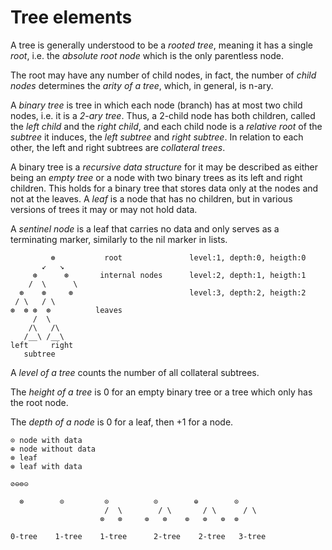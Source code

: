 # Tree elements

A tree is generally understood to be a *rooted tree*, meaning it has a single *root*, i.e. the *absolute root node* which is the only parentless node.

The root may have any number of child nodes, in fact, the number of *child nodes* determines the *arity of a tree*, which, in general, is n-ary.

A *binary tree* is tree in which each node (branch) has at most two child nodes, i.e. it is a *2-ary tree*. Thus, a 2-child node has both children, called the *left child* and the *right child*, and each child node is a *relative root* of the *subtree* it induces, the *left subtree* and *right subtree*. In relation to each other, the left and right subtrees are *collateral trees*.

A binary tree is a *recursive data structure* for it may be described as either being an *empty tree* or a node with two binary trees as its left and right children. This holds for a binary tree that stores data only at the nodes and not at the leaves. A *leaf* is a node that has no children, but in various versions of trees it may or may not hold data.

A *sentinel node* is a leaf that carries no data and only serves as a terminating marker, similarly to the nil marker in lists.

```
         ⊛           root               level:1, depth:0, heigth:0
       ↙   ↘
     ⊛      ⊛       internal nodes      level:2, depth:1, heigth:1
    /  \      \
  ⊛    ⊛     ⊛                          level:3, depth:2, heigth:2
 / \   / \
⊛  ⊛ ⊛  ⊛          leaves
     /  \
    /\   /\
   /__\ /__\
left     right
   subtree
```

A *level of a tree* counts the number of all collateral subtrees.

The *height of a tree* is 0 for an empty binary tree or a tree which only has the root node.

The *depth of a node* is 0 for a leaf, then +1 for a node.


```
⊙ node with data
⊕ node without data
⊗ leaf
⊚ leaf with data

⊘⊖⊜⊝

  ⊗        ⊙         ⊙          ⊙        ⊕        ⊙
                     /  \        / \       / \      / \
                    ⊗   ⊗     ⊚   ⊗    ⊚   ⊚   ⊚  ⊚
                                                         
0-tree    1-tree    1-tree      2-tree    2-tree   3-tree
```
